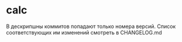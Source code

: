 # calc
В дескрипшны коммитов попадают только номера версий. Список соответствующих им изменений смотреть в CHANGELOG.md
